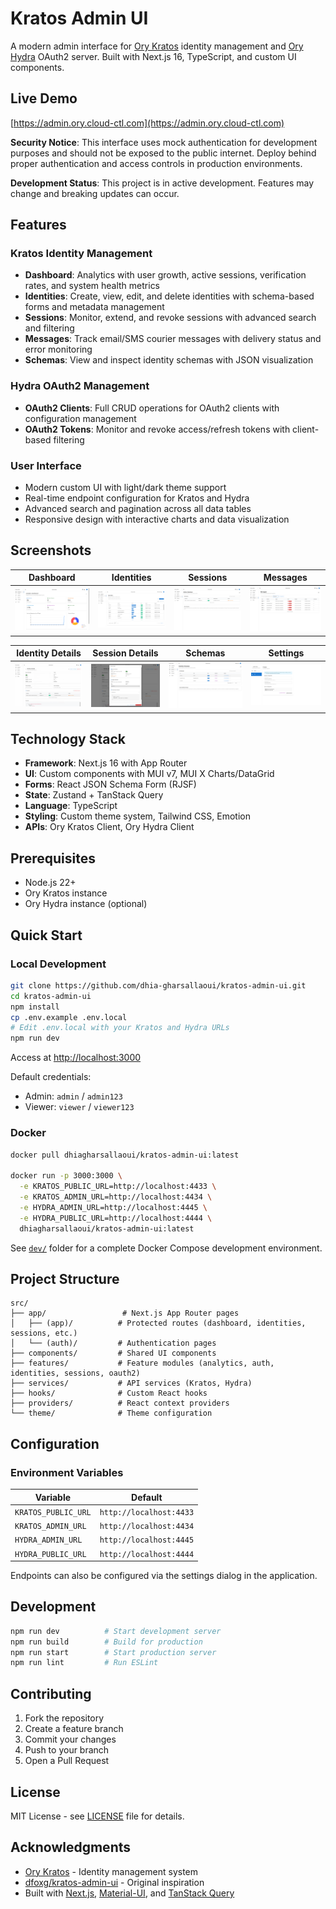 # Kratos Admin UI

A modern admin interface for [Ory Kratos](https://www.ory.sh/kratos/) identity management and [Ory Hydra](https://www.ory.sh/hydra/) OAuth2 server. Built with Next.js 16, TypeScript, and custom UI components.

## Live Demo

[https://admin.ory.cloud-ctl.com](https://admin.ory.cloud-ctl.com)

**Security Notice**: This interface uses mock authentication for development purposes and should not be exposed to the public internet. Deploy behind proper authentication and access controls in production environments.

**Development Status**: This project is in active development. Features may change and breaking updates can occur.

## Features

### Kratos Identity Management

- **Dashboard**: Analytics with user growth, active sessions, verification rates, and system health metrics
- **Identities**: Create, view, edit, and delete identities with schema-based forms and metadata management
- **Sessions**: Monitor, extend, and revoke sessions with advanced search and filtering
- **Messages**: Track email/SMS courier messages with delivery status and error monitoring
- **Schemas**: View and inspect identity schemas with JSON visualization

### Hydra OAuth2 Management

- **OAuth2 Clients**: Full CRUD operations for OAuth2 clients with configuration management
- **OAuth2 Tokens**: Monitor and revoke access/refresh tokens with client-based filtering

### User Interface

- Modern custom UI with light/dark theme support
- Real-time endpoint configuration for Kratos and Hydra
- Advanced search and pagination across all data tables
- Responsive design with interactive charts and data visualization

## Screenshots

| Dashboard                            | Identities                           | Sessions                         | Messages                         |
| ------------------------------------ | ------------------------------------ | -------------------------------- | -------------------------------- |
| ![Dashboard](assets/dashboard-1.jpg) | ![Identities](assets/identities.jpg) | ![Sessions](assets/sessions.jpg) | ![Messages](assets/messages.jpg) |

| Identity Details                 | Session Details                | Schemas                        | Settings                         |
| -------------------------------- | ------------------------------ | ------------------------------ | -------------------------------- |
| ![Identity](assets/identity.jpg) | ![Session](assets/session.jpg) | ![Schemas](assets/schemas.jpg) | ![Settings](assets/settings.jpg) |

## Technology Stack

- **Framework**: Next.js 16 with App Router
- **UI**: Custom components with MUI v7, MUI X Charts/DataGrid
- **Forms**: React JSON Schema Form (RJSF)
- **State**: Zustand + TanStack Query
- **Language**: TypeScript
- **Styling**: Custom theme system, Tailwind CSS, Emotion
- **APIs**: Ory Kratos Client, Ory Hydra Client

## Prerequisites

- Node.js 22+
- Ory Kratos instance
- Ory Hydra instance (optional)

## Quick Start

### Local Development

```bash
git clone https://github.com/dhia-gharsallaoui/kratos-admin-ui.git
cd kratos-admin-ui
npm install
cp .env.example .env.local
# Edit .env.local with your Kratos and Hydra URLs
npm run dev
```

Access at [http://localhost:3000](http://localhost:3000)

Default credentials:

- Admin: `admin` / `admin123`
- Viewer: `viewer` / `viewer123`

### Docker

```bash
docker pull dhiagharsallaoui/kratos-admin-ui:latest

docker run -p 3000:3000 \
  -e KRATOS_PUBLIC_URL=http://localhost:4433 \
  -e KRATOS_ADMIN_URL=http://localhost:4434 \
  -e HYDRA_ADMIN_URL=http://localhost:4445 \
  -e HYDRA_PUBLIC_URL=http://localhost:4444 \
  dhiagharsallaoui/kratos-admin-ui:latest
```

See [`dev/`](./dev) folder for a complete Docker Compose development environment.

## Project Structure

```
src/
├── app/                 # Next.js App Router pages
│   ├── (app)/          # Protected routes (dashboard, identities, sessions, etc.)
│   └── (auth)/         # Authentication pages
├── components/         # Shared UI components
├── features/           # Feature modules (analytics, auth, identities, sessions, oauth2)
├── services/           # API services (Kratos, Hydra)
├── hooks/              # Custom React hooks
├── providers/          # React context providers
└── theme/              # Theme configuration
```

## Configuration

### Environment Variables

| Variable            | Default                 |
| ------------------- | ----------------------- |
| `KRATOS_PUBLIC_URL` | `http://localhost:4433` |
| `KRATOS_ADMIN_URL`  | `http://localhost:4434` |
| `HYDRA_ADMIN_URL`   | `http://localhost:4445` |
| `HYDRA_PUBLIC_URL`  | `http://localhost:4444` |

Endpoints can also be configured via the settings dialog in the application.

## Development

```bash
npm run dev          # Start development server
npm run build        # Build for production
npm run start        # Start production server
npm run lint         # Run ESLint
```

## Contributing

1. Fork the repository
2. Create a feature branch
3. Commit your changes
4. Push to your branch
5. Open a Pull Request

## License

MIT License - see [LICENSE](LICENSE) file for details.

## Acknowledgments

- [Ory Kratos](https://www.ory.sh/kratos/) - Identity management system
- [dfoxg/kratos-admin-ui](https://github.com/dfoxg/kratos-admin-ui) - Original inspiration
- Built with [Next.js](https://nextjs.org/), [Material-UI](https://mui.com/), and [TanStack Query](https://tanstack.com/query)
